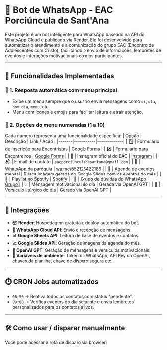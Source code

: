 # 🤖 Bot de WhatsApp - EAC Porciúncula de Sant'Ana

Este projeto é um bot inteligente para WhatsApp baseado na API do WhatsApp Cloud e publicado via Render. Ele foi desenvolvido para automatizar o atendimento e a comunicação do grupo EAC (Encontro de Adolescentes com Cristo), facilitando o envio de informações, lembretes de eventos e interações motivacionais com os participantes.

---

## 🚀 Funcionalidades Implementadas

### 🔹 1. Resposta automática com menu principal
- Exibe um menu sempre que o usuário envia mensagens como `oi`, `olá`, `bom dia`, `menu`, etc.
- Menu com ícones e emojis para facilitar leitura e atrair atenção.

### 🔹 2. Opções do menu numeradas (1 a 10)
Cada número representa uma funcionalidade específica:
| Opção | Descrição | Link / Ação |
|-------|-----------|-------------|
| 1️⃣ | Formulário de inscrição para Encontristas | [Google Forms](https://docs.google.com/forms/d/e/1FAIpQLScrESiqWcBsnqMXGwiOOojIeU6ryhuWwZkL1kMr0QIeosgg5w/viewform?usp=preview) |
| 2️⃣ | Formulário para Encontreiros | [Google Forms](https://forms.gle/VzqYTs9yvnACiCew6) |
| 📸 | Instagram oficial do EAC | [Instagram](https://instagram.com/eacporciuncula) |
| 📬 | E-mail de contato | `eacporciunculadesantana@gmail.com` |
| 📱 | WhatsApp da paróquia | [wa.me/552123422186](https://wa.me/552123422186) |
| 📅 | Agenda de eventos mensal | Busca imagem gerada no Google Slides com os eventos do mês |
| 🎵 | Playlist no Spotify | [Spotify](https://open.spotify.com/playlist/0JquaFjl5u9GrvSgML4S0R) |
| 💬 | Grupo de dúvidas do WhatsApp | [Grupo](https://chat.whatsapp.com/Ls0dE394bED4fp7AEQLKyu) |
| 💡 | Mensagem motivacional do dia | Gerada via OpenAI GPT |
| 📖 | Versículo litúrgico do dia | Gerado via OpenAI GPT |

---

## 🧠 Integrações

- **📦 Render**: Hospedagem gratuita e deploy automático do bot.
- **📨 WhatsApp Cloud API**: Envio e recepção de mensagens.
- **📊 Google Sheets API**: Leitura de base de eventos e contatos.
- **📈 Google Slides API**: Geração de imagens da agenda do mês.
- **🧠 OpenAI GPT**: Geração de mensagens e versículos motivacionais.
- **🔐 Variáveis de ambiente**: Token do WhatsApp, API Key da OpenAI, chaves da planilha, chave de disparo segura etc.

---

## ⏱️ CRON Jobs automatizados

- `08:50` → Reativa todos os contatos com status "pendente".
- `09:00` → Verifica eventos do dia seguinte e envia lembretes personalizados para os contatos ativos.

---

## 🛠 Como usar / disparar manualmente

Você pode acessar a rota de disparo via browser:

